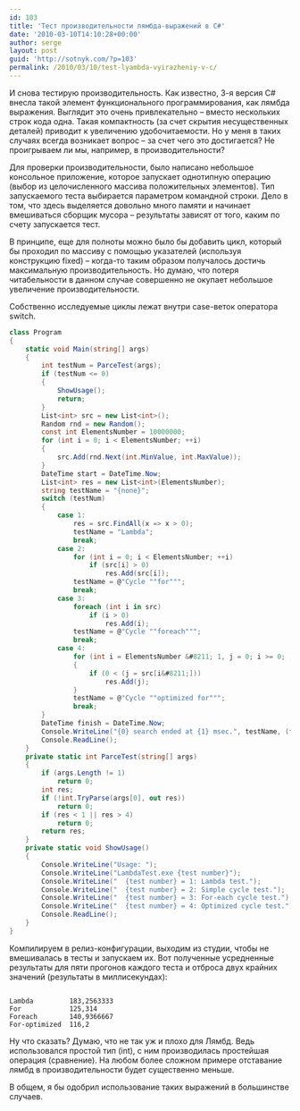 ```yaml
---
id: 103
title: 'Тест производительности лямбда-выражений в C#'
date: '2010-03-10T14:10:28+00:00'
author: serge
layout: post
guid: 'http://sotnyk.com/?p=103'
permalink: /2010/03/10/test-lyambda-vyirazheniy-v-c/
---
```


И снова тестирую производительность. Как известно, 3-я версия C# внесла такой элемент функционального программирования, как лямбда выражения. Выглядит это очень привлекательно – вместо нескольких строк кода одна. Такая компактность (за счет скрытия несущественных деталей) приводит к увеличению удобочитаемости. Но у меня в таких случаях всегда возникает вопрос – за счет чего это достигается? Не проигрываем ли мы, например, в производительности?  
  
Для проверки производительности, было написано небольшое консольное приложение, которое запускает однотипную операцию (выбор из целочисленного массива положительных элементов). Тип запускаемого теста выбирается параметром командной строки. Дело в том, что здесь выделяется довольно много памяти и начинает вмешиваться сборщик мусора – результаты зависят от того, каким по счету запускается тест.

В принципе, еще для полноты можно было бы добавить цикл, который бы проходил по массиву с помощью указателей (используя конструкцию fixed) – когда-то таким образом получалось достичь максимальную производительность. Но думаю, что потеря читабельности в данном случае совершенно не окупает небольшое увеличение производительности.

Собственно исследуемые циклы лежат внутри case-веток оператора switch.

```csharp
class Program
{
    static void Main(string[] args)
    {
        int testNum = ParceTest(args);
        if (testNum <= 0)
        {
            ShowUsage();
            return;
        }
        List<int> src = new List<int>();
        Random rnd = new Random();
        const int ElementsNumber = 10000000;
        for (int i = 0; i < ElementsNumber; ++i)
        {
            src.Add(rnd.Next(int.MinValue, int.MaxValue));
        }
        DateTime start = DateTime.Now;
        List<int> res = new List<int>(ElementsNumber);
        string testName = "{none}";
        switch (testNum)
        {
            case 1:
                res = src.FindAll(x => x > 0);
                testName = "Lambda";
                break;
            case 2:
                for (int i = 0; i < ElementsNumber; ++i)
                    if (src[i] > 0)
                        res.Add(src[i]);
                testName = @"Cycle ""for""";
                break;
            case 3:
                foreach (int i in src)
                    if (i > 0)
                        res.Add(i);
                testName = @"Cycle ""foreach""";
                break;
            case 4:
                for (int i = ElementsNumber &#8211; 1, j = 0; i >= 0; )
                {
                    if (0 < (j = src[i&#8211;]))
                        res.Add(j);
                }
                testName = @"Cycle ""optimized for""";
                break;
        }
        DateTime finish = DateTime.Now;
        Console.WriteLine("{0} search ended at {1} msec.", testName, (finish-start).TotalMilliseconds);
        Console.ReadLine();
    }
    private static int ParceTest(string[] args)
    {
        if (args.Length != 1)
            return 0;
        int res;
        if (!int.TryParse(args[0], out res))
            return 0;
        if (res < 1 || res > 4)
            return 0;
        return res;
    }
    private static void ShowUsage()
    {
        Console.WriteLine("Usage: ");
        Console.WriteLine("LambdaTest.exe {test number}");
        Console.WriteLine("  {test number} = 1: Lambda test.");
        Console.WriteLine("  {test number} = 2: Simple cycle test.");
        Console.WriteLine("  {test number} = 3: For-each cycle test.");
        Console.WriteLine("  {test number} = 4: Optimized cycle test.");
        Console.ReadLine();
    }
}
```

Компилируем в релиз-конфигурации, выходим из студии, чтобы не вмешивалась в тесты и запускаем их. Вот полученные усредненные результаты для пяти прогонов каждого теста и отброса двух крайних значений (результаты в миллисекундах):

```

Lambda         183,2563333
For            125,314
Foreach        140,9366667
For-optimized  116,2
```

Ну что сказать? Думаю, что не так уж и плохо для Лямбд. Ведь использовался простой тип (int), с ним производилась простейшая операция (сравнение). На любом более сложном примере отставание лямбд в производительности будет существенно меньше.

В общем, я бы одобрил использование таких выражений в большинстве случаев.